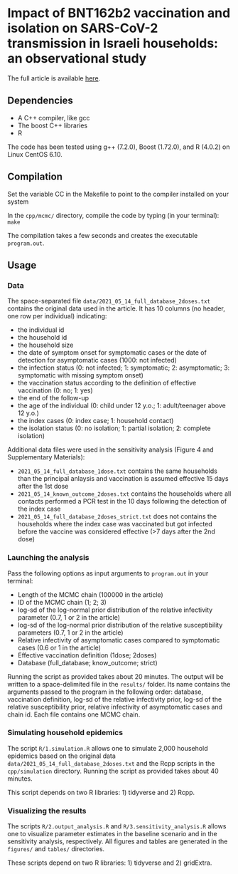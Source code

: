 # Impact of BNT162b2 vaccination and isolation on SARS-CoV-2 transmission in Israeli households: an observational study

The full article is available [here]().

## Dependencies

* A C++ compiler, like gcc
* The boost C++ libraries
* R

The code has been tested using g++ (7.2.0), Boost (1.72.0), and R (4.0.2) on Linux CentOS 6.10.

## Compilation

Set the variable CC in the Makefile to point to the compiler installed on your system

In the `cpp/mcmc/` directory, compile the code by typing (in your terminal): `make`

The compilation takes a few seconds and creates the executable `program.out`.

## Usage

### Data

The space-separated file `data/2021_05_14_full_database_2doses.txt` contains the original data used in the article. It has 10 columns (no header, one row per individual) indicating:

* the individual id 
* the household id 
* the household size
* the date of symptom onset for symptomatic cases or the date of detection for asymptomatic cases (1000: not infected) 
* the infection status (0: not infected; 1: symptomatic; 2: asymptomatic; 3: symptomatic with missing symptom onset)
* the vaccination status according to the definition of effective vaccination (0: no; 1: yes) 
* the end of the follow-up
* the age of the individual (0: child under 12 y.o.; 1: adult/teenager above 12 y.o.)
* the index cases (0: index case; 1: household contact)
* the isolation status (0: no isolation; 1: partial isolation; 2: complete isolation)

Additional data files were used in the sensitivity analysis (Figure 4 and Supplementary Materials):

* `2021_05_14_full_database_1dose.txt` contains the same households than the principal anlaysis and vaccination is assumed effective 15 days after the 1st dose 
* `2021_05_14_known_outcome_2doses.txt` contains the households where all contacts performed a PCR test in the 10 days following the detection of the index case
* `2021_05_14_full_database_2doses_strict.txt` does not contains the households where the index case was vaccinated but got infected before the vaccine was considered effective (>7 days after the 2nd dose)

### Launching the analysis

Pass the following options as input arguments to `program.out` in your terminal:

* Length of the MCMC chain (100000 in the article)
* ID of the MCMC chain (1; 2; 3)
* log-sd of the log-normal prior distribution of the relative infectivity parameter (0.7, 1 or 2 in the article)
* log-sd of the log-normal prior distribution of the relative susceptibility parameters (0.7, 1 or 2 in the article)
* Relative infectivity of asymptomatic cases compared to symptomatic cases (0.6 or 1 in the article)
* Effective vaccination definition (1dose; 2doses)
* Database (full_database; know_outcome; strict)

Running the script as provided takes about 20 minutes.
The output will be written to a space-delimited file in the `results/` folder. Its name contains the arguments passed to the program in the following order: database,  vaccination definition, log-sd of the relative infectivity prior, log-sd of the relative susceptibility prior, relative infectivity of asymptomatic cases and chain id. Each file contains one MCMC chain. 

### Simulating household epidemics

The script `R/1.simulation.R` allows one to simulate 2,000 household epidemics based on the original data `data/2021_05_14_full_database_2doses.txt` and the Rcpp scripts in the `cpp/simulation` directory. Running the script as provided takes about 40 minutes. 

This script depends on two R libraries: 1) tidyverse and 2) Rcpp.

### Visualizing the results

The scripts `R/2.output_analysis.R` and `R/3.sensitivity_analysis.R` allows one to visualize parameter estimates in the baseline scenario and in the sensitivity analysis, respectively. All figures and tables are generated in the `figures/` and `tables/` directories. 

These scripts depend on two R libraries: 1) tidyverse and 2) gridExtra. 

